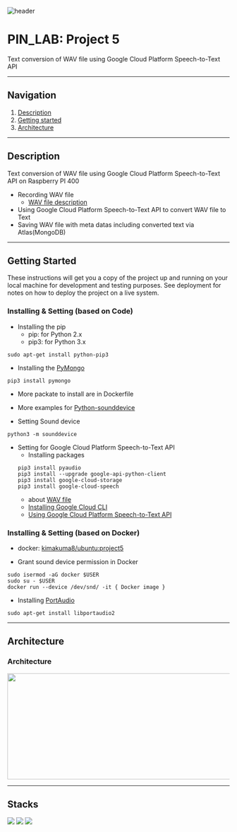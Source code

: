 ![header](https://capsule-render.vercel.app/api?type=soft&color=006EDB&fontColor=DEEAF7&height=200&section=header&text=PIN_LAB&desc=Project%205&descAlignY=80&fontSize=90)
# PIN_LAB: Project 5

Text conversion of WAV file using Google Cloud Platform Speech-to-Text API

---

## Navigation
1. [Description](#Description)
2. [Getting started](#Getting-Started)
3. [Architecture](#Architecture)

---

## Description
Text conversion of WAV file using Google Cloud Platform Speech-to-Text API on Raspberry PI 400
- Recording WAV file
    - [WAV file description](https://crystalcube.co.kr/123)
- Using Google Cloud Platform Speech-to-Text API to convert WAV file to Text
- Saving WAV file with meta datas including converted text via Atlas(MongoDB)

---

## Getting Started

These instructions will get you a copy of the project up and running on your local machine for development and testing purposes. 
See deployment for notes on how to deploy the project on a live system.

### Installing & Setting (based on Code)
- Installing the pip
    - pip: for Python 2.x
    - pip3: for Python 3.x
```console
sudo apt-get install python-pip3
```

- Installing the [PyMongo](https://kb.objectrocket.com/mongo-db/how-to-install-pymongo-and-connect-to-mongodb-in-python-363)
```console
pip3 install pymongo
```

- More packate to install are in Dockerfile

- More examples for [Python-sounddevice](https://python-sounddevice.readthedocs.io/en/0.4.1/examples.html#play-a-sound-file)

- Setting Sound device
```console
python3 -m sounddevice
```

- Setting for Google Cloud Platform Speech-to-Text API
    - Installing packages
    ```console
    pip3 install pyaudio
    pip3 install --upgrade google-api-python-client
    pip3 install google-cloud-storage
    pip3 install google-cloud-speech
    ```
    - about [WAV file](https://cloud.google.com/speech-to-text/docs/optimizing-audio-files-for-speech-to-text?hl=ko#objectives)
    - [Installing Google Cloud CLI](https://cloud.google.com/sdk/docs/install-sdk?hl=ko)
    - [Using Google Cloud Platform Speech-to-Text API](https://cloud.google.com/speech-to-text/docs/transcribe-client-libraries?hl=ko)

### Installing & Setting (based on Docker)
- docker: [kimakuma8/ubuntu:project5](https://hub.docker.com/layers/kimakuma8/ubuntu/project5/images/sha256-8cf20343f696e5d59252f7b1ac4414f1cafd52551e400b9856be05765a131702?context=repo)

- Grant sound device permission in Docker
```console
sudo isermod -aG docker $USER
sudo su - $USER
docker run --device /dev/snd/ -it { Docker image }
```

- Installing [PortAudio](http://files.portaudio.com/docs/v19-doxydocs/compile_linux.html)
```console
sudo apt-get install libportaudio2
```

---

## Architecture
### Architecture
<img src="https://user-images.githubusercontent.com/76460405/204097231-288445a2-b7d9-444d-8b3e-34a6ddf47dfe.png" width="506" height="240">

---

## Stacks
<img src="https://img.shields.io/badge/C-A8B9CC?style=for-the-badge&logo=C&logoColor=white"> <img src="https://img.shields.io/badge/Raspbian-A22846?style=for-the-badge&logo=Raspberry Pi&logoColor=white"> <img src="https://img.shields.io/badge/Docker-2496ED?style=for-the-badge&logo=Docker&logoColor=white">
